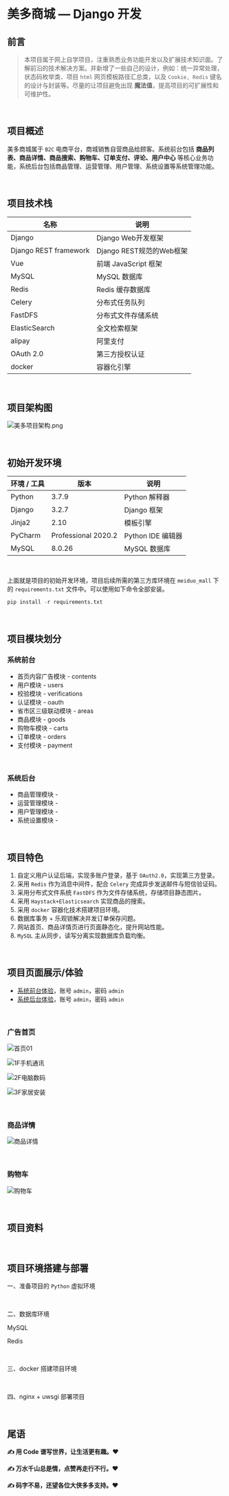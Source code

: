 # 美多商城 — Django 开发

## 前言

> 本项目属于网上自学项目，注重熟悉业务功能开发以及扩展技术知识面。了解前沿的技术解决方案。并新增了一些自己的设计，例如：统一异常处理，状态码枚举类、项目 `html` 网页模板路径汇总类，以及 `Cookie, Redis` 键名的设计与封装等。尽量的让项目避免出现 **魔法值**，提高项目的可扩展性和可维护性。

<br/>

## 项目概述

美多商城属于 `B2C` 电商平台，商城销售自营商品给顾客。系统前台包括 **商品列表、商品详情、商品搜索、购物车、订单支付、评论、用户中心** 等核心业务功能，系统后台包括商品管理、运营管理、用户管理、系统设置等系统管理功能。

<br/>

## 项目技术栈

| 名称                  | 说明                     |
| --------------------- | ------------------------ |
| Django                | Django Web开发框架       |
| Django REST framework | Django REST规范的Web框架 |
| Vue                   | 前端 JavaScript 框架     |
| MySQL                 | MySQL 数据库             |
| Redis                 | Redis 缓存数据库         |
| Celery                | 分布式任务队列           |
| FastDFS               | 分布式文件存储系统       |
| ElasticSearch         | 全文检索框架             |
| alipay                | 阿里支付                 |
| OAuth 2.0             | 第三方授权认证           |
| docker                | 容器化引擎               |

<br/>

## 项目架构图

![美多项目架构.png](https://p3-juejin.byteimg.com/tos-cn-i-k3u1fbpfcp/bbe2fe3e0ff449df82fb3a7e1074dde0~tplv-k3u1fbpfcp-watermark.image?)

<br/>

## 初始开发环境

| 环境 / 工具 | 版本                | 说明              |
| ----------- | ------------------- | ----------------- |
| Python      | 3.7.9               | Python 解释器     |
| Django      | 3.2.7               | Django 框架       |
| Jinja2      | 2.10                | 模板引擎          |
| PyCharm     | Professional 2020.2 | Python IDE 编辑器 |
| MySQL       | 8.0.26              | MySQL 数据库      |

<br/>

上面就是项目的初始开发环境，项目后续所需的第三方库环境在 `meiduo_mall` 下的 `requirements.txt` 文件中。可以使用如下命令全部安装。

```python
pip install -r requirements.txt
```

<br/>

## 项目模块划分

### 系统前台

- 首页内容广告模块 - contents
- 用户模块 - users
- 校验模块 - verifications
- 认证模块 - oauth
- 省市区三级联动模块 - areas
- 商品模块 - goods
- 购物车模块 - carts
- 订单模块 - orders
- 支付模块 - payment

<br/>

### 系统后台

- 商品管理模块 - 
- 运营管理模块 - 
- 用户管理模块 - 
- 系统设置模块 - 

<br/>

## 项目特色

1. 自定义用户认证后端，实现多账户登录，基于 `OAuth2.0`，实现第三方登录。 
2. 采用 `Redis` 作为消息中间件，配合 `Celery` 完成异步发送邮件与短信验证码。 
3. 采用分布式文件系统 `FastDFS` 作为文件存储系统，存储项目静态图片。 
4. 采用 `Haystack+Elasticsearch` 实现商品的搜索。
5. 采用 `docker` 容器化技术搭建项目环境。 
6. 数据库事务 + 乐观锁解决并发订单保存问题。
7. 网站首页、商品详情页进行页面静态化，提升网站性能。
8. `MySQL` 主从同步，读写分离实现数据库负载均衡。

<br/>

## 项目页面展示/体验

- [系统前台体验](http://mp-meiduo-python.itheima.net/)，账号 `admin`，密码 `admin`
- [系统后台体验](http://mp-meiduo-python.itheima.net/static/dist/#/)，账号 `admin`，密码 `admin`

<br/>

### 广告首页

![首页01](https://p3-juejin.byteimg.com/tos-cn-i-k3u1fbpfcp/324af37cd81444429dc77b530edb8437~tplv-k3u1fbpfcp-watermark.image?)

![1F手机通讯](https://p6-juejin.byteimg.com/tos-cn-i-k3u1fbpfcp/3da6901d28a9466fbea4afbb83233239~tplv-k3u1fbpfcp-watermark.image?)


![2F电脑数码](https://p3-juejin.byteimg.com/tos-cn-i-k3u1fbpfcp/65be9037ddde4b0b9668a21e70f6c8a6~tplv-k3u1fbpfcp-watermark.image?)


![3F家居安装](https://p3-juejin.byteimg.com/tos-cn-i-k3u1fbpfcp/a9e80b465aa44276ae798188791ada0d~tplv-k3u1fbpfcp-watermark.image?)

<br/>

### 商品详情

![商品详情](https://p9-juejin.byteimg.com/tos-cn-i-k3u1fbpfcp/1e64a3b1e6264724961dcf4b4d20f3ce~tplv-k3u1fbpfcp-watermark.image?)

<br/>

### 购物车

![购物车](https://p1-juejin.byteimg.com/tos-cn-i-k3u1fbpfcp/3a493fde36e64b49ab5be6c99ef3d42f~tplv-k3u1fbpfcp-watermark.image?)

<br/>

## 项目资料

<br/>

## 项目环境搭建与部署

一、准备项目的 `Python` 虚拟环境

<br/>

二、数据库环境

MySQL

Redis

<br/>

三、docker 搭建项目环境

<br/>

四、nginx + uwsgi 部署项目

<br/>

## 尾语

**✍ 用  Code 谱写世界，让生活更有趣。❤️**

**✍ 万水千山总是情，点赞再走行不行。❤️**

**✍ 码字不易，还望各位大侠多多支持。❤️**